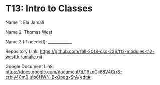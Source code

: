 # T13: Intro to Classes

Name 1: Ela Jamali

Name 2: Thomas West

Name 3 (if needed): ____________

Repository Link: https://github.com/fall-2018-csc-226/t12-modules-t12-westth-jamalie.git

Google Document Link: https://docs.google.com/document/d/19znGjj68V4CrrS-crbIy40m0_slp6HWN-BxQndgxSrA/edit#
